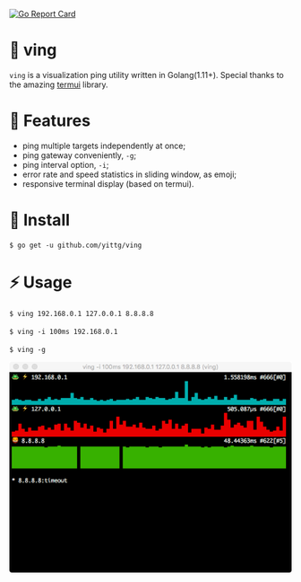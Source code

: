 [![Go Report Card](https://goreportcard.com/badge/github.com/yittg/ving)](https://goreportcard.com/report/github.com/yittg/ving)

# 🐸 ving

`ving` is a visualization ping utility written in Golang(1.11+).
Special thanks to the amazing [termui](https://github.com/gizak/termui) library.

# 🦁 Features

* ping multiple targets independently at once;
* ping gateway conveniently, `-g`;
* ping interval option, `-i`;
* error rate and speed statistics in sliding window, as emoji;
* responsive terminal display (based on termui).

# 🙈 Install

```
$ go get -u github.com/yittg/ving
```

# ⚡ Usage

```
$ ving 192.168.0.1 127.0.0.1 8.8.8.8

$ ving -i 100ms 192.168.0.1

$ ving -g
```

![](./assets/screenshot.png)
